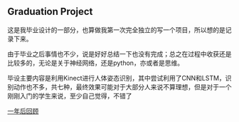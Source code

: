 ## Graduation Project

这是我毕业设计的一部分，也算做我第一次完全独立的写一个项目，所以想的是记录下来。

由于毕业之后事情也不少，说是好好总结一下也没有完成；总之在过程中收获还是比较多的，无论是关于神经网络，还是python，亦或者是思维。

毕设主要内容是利用Kinect进行人体姿态识别，其中尝试利用了CNN和LSTM，识别动作也不多，共七种，最终效果可能对于大部分人来说不算理想，但是对于一个刚刚入门的学生来说，至少自己觉得，不错了

[一年后回顾](https://github.com/ZacharyXue/Action-detection-using-Kinect/blob/master/%E4%B8%80%E5%B9%B4%E5%90%8E%E5%9B%9E%E7%9C%8B%E6%AF%95%E8%AE%BE.md)
